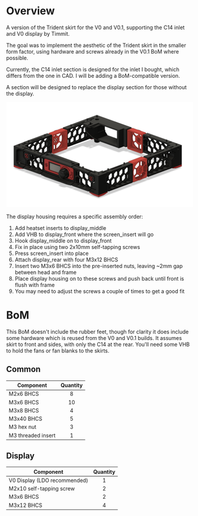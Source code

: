 # Overview
A version of the Trident skirt for the V0 and V0.1, supporting the C14 inlet and V0 display by Timmit.

The goal was to implement the aesthetic of the Trident skirt in the smaller form factor, using hardware and screws already in the V0.1 BoM where possible.

Currently, the C14 inlet section is designed for the inlet I bought, which differs from the one in CAD. I will be adding a BoM-compatible version.

A section will be designed to replace the display section for those without the display.

![image](./Images/Trident_Skirt_Render.png)

The display housing requires a specific assembly order:
1. Add heatset inserts to display_middle
2. Add VHB to display_front where the screen_insert will go
3. Hook display_middle on to display_front
4. Fix in place using two 2x10mm self-tapping screws
5. Press screen_insert into place
6. Attach display_rear with four M3x12 BHCS
7. Insert two M3x6 BHCS into the pre-inserted nuts, leaving ~2mm gap between head and frame
8. Place display housing on to these screws and push back until front is flush with frame
9. You may need to adjust the screws a couple of times to get a good fit

# BoM
This BoM doesn't include the rubber feet, though for clarity it does include some hardware which is reused from the V0 and V0.1 builds.
It assumes skirt to front and sides, with only the C14 at the rear. You'll need some VHB to hold the fans or fan blanks to the skirts.
## Common
Component | Quantity
--- | :-:
M2x6 BHCS | 8
M3x6 BHCS | 10
M3x8 BHCS | 4
M3x40 BHCS | 5
M3 hex nut | 3
M3 threaded insert | 1
## Display
Component | Quantity
--- | :-:
V0 Display (LDO recommended) | 1
M2x10 self-tapping screw | 2
M3x6 BHCS | 2
M3x12 BHCS | 4
